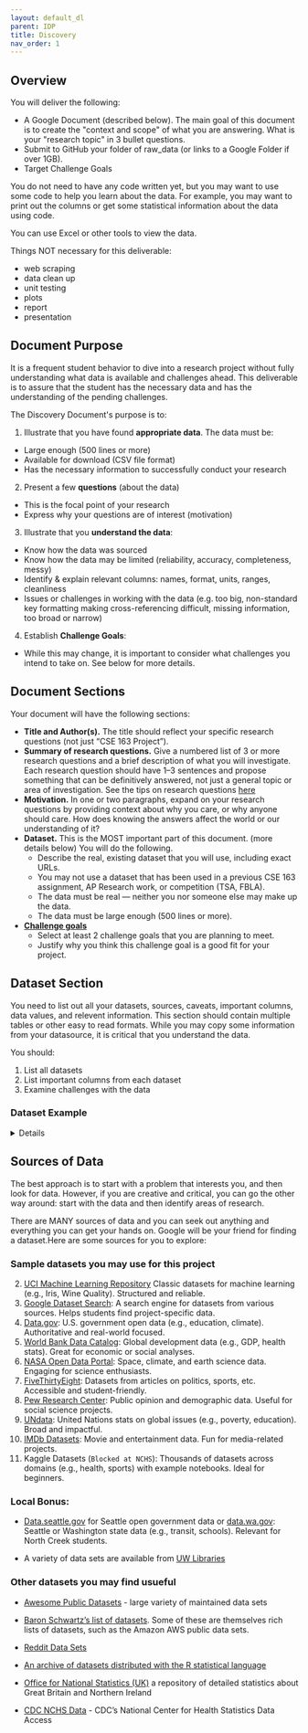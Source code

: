 ```yaml
---
layout: default_dl
parent: IDP
title: Discovery
nav_order: 1
---
```


## Overview

You will deliver the following:

* A Google Document (described below). The main goal of this document is to create the "context and scope" of what you are answering. What is your "research topic" in 3 bullet questions.
* Submit to GitHub your folder of raw_data (or links to a Google Folder if over 1GB).  
* Target Challenge Goals

You do not need to have any code written yet, but you may want to use some code to help you learn about the data. For example, you may want to print out the columns or get some statistical information about the data using code.  

You can use Excel or other tools to view the data.  

Things NOT necessary for this deliverable:  

* web scraping  
* data clean up  
* unit testing  
* plots  
* report  
* presentation  

## Document Purpose 

It is a frequent student behavior to dive into a research project without fully understanding what data is available and challenges ahead. This deliverable is to assure that the student has the necessary data and has the understanding of the pending challenges.  

The Discovery Document's purpose is to:  

1. Illustrate that you have found **appropriate data**. The data must be:
 * Large enough (500 lines or more)  
 * Available for download (CSV file format)   
 * Has the necessary information to successfully conduct your research  
2. Present a few **questions** (about the data)  
 * This is the focal point of your research  
 * Express why your questions are of interest (motivation)  
3. Illustrate that you **understand the data**:  
 * Know how the data was sourced
 * Know how the data may be limited (reliability, accuracy, completeness, messy)  
 * Identify & explain relevant columns: names, format, units, ranges, cleanliness  
 * Issues or challenges in working with the data (e.g. too big, non-standard key formatting making cross-referencing difficult, missing information, too broad or narrow)  
4. Establish **Challenge Goals**:  
 * While this may change, it is important to consider what challenges you intend to take on. See below for more details.  


## Document Sections

Your document will have the following sections:  

* **Title and Author(s).** The title should reflect your specific research questions (not just “CSE 163 Project”).  
* **Summary of research questions.** Give a numbered list of 3 or more research questions and a brief description of what you will investigate. Each research question should have 1–3 sentences and propose something that can be definitively answered, not just a general topic or area of investigation. See the tips on research questions [here](../tips/report#change-the-research-questions)
* **Motivation.** In one or two paragraphs, expand on your research questions by providing context about why you care, or why anyone should care. How does knowing the answers affect the world or our understanding of it?  
* **Dataset.** This is the MOST important part of this document. (more details below) You will do the following. 
  * Describe the real, existing dataset that you will use, including exact URLs.  
  * You may not use a dataset that has been used in a previous CSE 163 assignment, AP Research work, or competition (TSA, FBLA).  
  * The data must be real — neither you nor someone else may make up the data.  
  * The data must be large enough (500 lines or more).  
* **[Challenge goals](challenges)** 
  * Select at least 2 challenge goals that you are planning to meet.  
  * Justify why you think this challenge goal is a good fit for your project.  

## Dataset Section

You need to list out all your datasets, sources, caveats, important columns, data values, and relevent information. This section should contain multiple tables or other easy to read formats. While you may copy some information from your datasource, it is critical that you understand the data.

You should:  

1. List all datasets  
2. List important columns from each dataset  
3. Examine challenges with the data  

### Dataset Example 

<details markdown="1"><br>

`Here is a short example. Your dataset documentation is likely to be longer!`

**Datasets Summary:**

All the data can be found on this [Fake link to Google Folder](https://support.google.com/drive/answer/7166529?hl=en).  

This shows that we are using only three datasets.

|DataSet|Source|Size|Notes|
|-------|------|----|-----|
|Report_Card_Graduation_2018-19.csv| Your link must be a deep link that goes to the data like this:<br> [catalog.data.gov](https://catalog.data.gov/dataset/report-card-graduation-2018-19/resource/7ecfc182-8237-4c5f-a2d1-14377a249e4e)| 81,267 |Graduation information for washington state.|
|teachers_2014.csv|<a href="https://data.gov">data.gov</a>|48x10|Contains full-time teacher pay and benefits by school district|
|geo_wa_counties.json|[Natural Earth](https://www.naturalearthdata.com/downloads/50m-cultural-vectors/)|NA|Contains geometry data for the counties in Washington state|

**Graduation_2018.csv**  
This dataset contains graduation rates of high school students in the year 2018 only. The rates are by race and school district.

|Column|Description|
|------|-----------|
|DistrictName|string: The name of the school district|
|County|string: A list of county names that the school district is in. A district may span multiple counties|
|StudentGroup|string: The race of the students in this row. Races included are [`White`, `Hispanic/ Latino of any race(s)`, `Black/ African American`, `Asian`...]|
|GraduationRate|double: The percent of students of this race that graduated high school in four years.|

**Teachers_2014.csv**

This dataset contains salary & benefits information for full-time teachers by school district in the year 2014.  

|Column|Description|
|------|-----------|
|DNUM|integer: The number for the school district. For example, Northshore is 417.|
|PERV|integer: The number of personal vacation days that a teacher gets per year.|
|BASE|double: The Base salary of a full-time teacher.|
|HRPAY|double: The additional pay given to a teacher beyond their base salary for simply being a teacher.|
|SPST|double: The average additional pay (stipend) given to a teacher for coaching a sport.|
|APST|double: The additional pay (stipend) given to an AP Teacher.|

**Data Challenges**  
The datasets come from different years because we could not get accurate data for both sets during the same year. If we correlate the data across different years, we are not representing the true data. We need to highlight this!  

While the teacher pay dataset is extensive, there is no single column that gives a simple summary how much an "average" teacher makes. This is because we don't know how many teachers receive certain types of stipends.   

It would be valuable to track the changes of graduation rates over time as related to the changes of salary over time. I will be doing some extra work to find more datasets to allow graphing over time.  

The School Districts don't map easily across datasets. One dataset uses a number while the other uses a string. I may need to manually create a mapping dataset that allows me to join the two together.  

It would be good to geospatially plot graduation rates, but the geometry data that I've found so far is only by county while the school districts can span many counties. I may have to manually pick, or randomly guess, which county a school district mostly represents. Or, perhaps I can locate geometry for the school districts themselves. 

</details>

## Sources of Data
The best approach is to start with a problem that interests you, and then look for data. However, if you are creative and critical, you can go the other way around: start with the data and then identify areas of research.    

There are MANY sources of data and you can seek out anything and everything you can get your hands on. Google will be your friend for finding a dataset.Here are some sources for you to explore:  

### Sample datasets you may use for this project

2. [UCI Machine Learning Repository](http://archive.ics.uci.edu/ml/) Classic datasets for machine learning (e.g., Iris, Wine Quality). Structured and reliable.
3. [Google Dataset Search](https://datasetsearch.research.google.com/): A search engine for datasets from various sources. Helps students find project-specific data.
4. [Data.gov](https://data.gov/): U.S. government open data (e.g., education, climate). Authoritative and real-world focused.
5. [World Bank Data Catalog](http://data.worldbank.org/data-catalog): Global development data (e.g., GDP, health stats). Great for economic or social analyses.
6. [NASA Open Data Portal](https://data.nasa.gov/browse): Space, climate, and earth science data. Engaging for science enthusiasts.
7. [FiveThirtyEight](https://data.fivethirtyeight.com/): Datasets from articles on politics, sports, etc. Accessible and student-friendly.
8. [Pew Research Center](https://www.pewresearch.org/datasets/): Public opinion and demographic data. Useful for social science projects.
9. [UNdata](https://data.un.org/datamartinfo.aspx): United Nations stats on global issues (e.g., poverty, education). Broad and impactful.
10. [IMDb Datasets](https://developer.imdb.com/non-commercial-datasets/): Movie and entertainment data. Fun for media-related projects.
1. Kaggle Datasets (`Blocked at NCHS`): Thousands of datasets across domains (e.g., health, sports) with example notebooks. Ideal for beginners.

### Local Bonus:

* [Data.seattle.gov](https://data.seattle.gov) for Seattle open government data or [data.wa.gov](https://data.wa.gov): Seattle or Washington state data (e.g., transit, schools). Relevant for North Creek students.

* A variety of data sets are available from [UW Libraries](http://guides.lib.washington.edu/content.php?pid=135867&sid=1165959)  

### Other datasets you may find usueful

* [Awesome Public Datasets](https://github.com/awesomedata/awesome-public-datasets) - large variety of maintained data sets  

* [Baron Schwartz’s list of datasets](http://www.mysqlperformanceblog.com/2011/02/01/sample-datasets-for-benchmarking-and-testing/). Some of these are themselves rich lists of datasets, such as the Amazon AWS public data sets.  

* [Reddit Data Sets](https://www.reddit.com/r/datasets/)  

* [An archive of datasets distributed with the R statistical language](https://vincentarelbundock.github.io/Rdatasets/)

* [Office for National Statistics (UK)](http://www.statistics.gov.uk/default.asp) a repository of detailed statistics about Great Britain and Northern Ireland  

* [CDC NCHS Data](https://data.cdc.gov/) - CDC’s National Center for Health Statistics Data Access  
